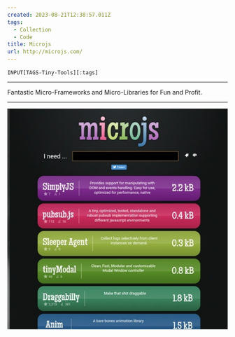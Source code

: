 ```yaml
---
created: 2023-08-21T12:38:57.011Z
tags: 
  - Collection
  - Code
title: Microjs
url: http://microjs.com/
---
```

```meta-bind
INPUT[TAGS-Tiny-Tools][:tags]
```

___
Fantastic Micro-Frameworks and Micro-Libraries for Fun and Profit.
___

![](_attachments/microjs.jpg)
